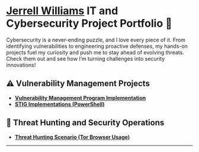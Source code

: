 # <a href="https://www.linkedin.com/in/jerrell-williams0/">Jerrell Williams</a> IT and Cybersecurity Project Portfolio 🔐

Cybersecurity is a never-ending puzzle, and I love every piece of it. From identifying vulnerabilities to engineering proactive defenses, my hands-on projects fuel my curiosity and push me to stay ahead of evolving threats. Check them out and see how I’m turning challenges into security innovations!


## ⚠️ Vulnerability Management Projects

- **[Vulnerability Management Program Implementation](https://github.com/JerrellW1/vulnerability-management-program)**
- **[STIG Implementations (PowerShell)](https://github.com/JerrellW1/Cyber-range/tree/main/STIGS)**

## 🚨 Threat Hunting and Security Operations

- **[Threat Hunting Scenario (Tor Browser Usage)](https://github.com/JerrellW1/threat-hunting-scenario-tor)**

<hr/>


<!--
<img width="35" alt="image" src="https://github.com/user-attachments/assets/2f41c7cd-5ea8-4475-b451-a37161b6c3fb"> 
<img width="35" alt="image" src="https://github.com/user-attachments/assets/77649969-9910-4994-8b96-74a116cfb2a8">
-->
